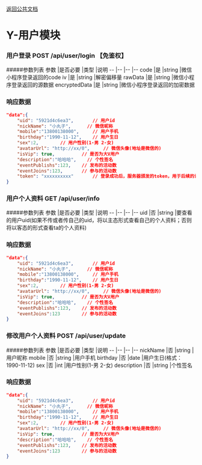[返回公共文档](/接口文档/1-公共文档.MD)

# Y-用户模块


### 用户登录  POST   /api/user/login 【免鉴权】

#####参数列表
参数			|是否必要		|类型			|说明
--				|--				|--				|--
code			|是				|string			|微信小程序登录返回的code
iv 				|是				|string			|解密偏移量
rawData			|是				|string			|微信小程序登录返回的源数据
encryptedData	|是				|string			|微信小程序登录返回的加密数据

### 响应数据
```json
"data":{
    "uid": "5921d4c6ea3",		// 用户id
    "nickName": "小丸子",		// 微信昵称
	"mobile":"13800138000",		// 用户手机
	"birthday":"1990-11-12",	// 用户生日
	"sex":2,		// 用户性别(1-男 2-女)
    "avatarUrl": "http://xx/0",		// 微信头像(地址是微信的)
    "isVip": true,			// 是否为大V用户
	"description":"哈哈哈",	// 个性签名
	"eventPublishs":123,	// 发布的活动数
	"eventJoins":123,		// 参与的活动数
    "token": "xxxxxxxxxx"		// 登录成功后，服务器颁发的token，用于后续的请求
}
```

### 用户个人资料  GET   /api/user/info

#####参数列表
参数			|是否必要		|类型			|说明
--				|--				|--				|--
uid		 		|否				|string			|要查看的用户uid(如果不传或者传自己的uid，将以主态形式查看自己的个人资料；否则将以客态的形式查看ta的个人资料)

### 响应数据
```json
"data":{
    "uid": "5921d4c6ea3",		// 用户id
    "nickName": "小丸子",		// 微信昵称
	"mobile":"13800138000",		// 用户手机
	"birthday":"1990-11-12",	// 用户生日
	"sex":2,		// 用户性别(1-男 2-女)
    "avatarUrl": "http://xx/0",		// 微信头像(地址是微信的)
    "isVip": true,			// 是否为大V用户
	"description":"哈哈哈",	// 个性签名
	"eventPublishs":123,	// 发布的活动数
	"eventJoins":123		// 参与的活动数
}
```

### 修改用户个人资料  POST   /api/user/update

#####参数列表
参数			|是否必要		|类型			|说明
--				|--				|--				|--
nickName 		|否				|string			|用户昵称
mobile 			|否				|string			|用户手机
birthday 		|否				|date			|用户生日(格式：1990-11-12)
sex		 		|否				|int			|用户性别(1-男 2-女)
description		|否				|string			|个性签名


### 响应数据
```json
"data":{
    "uid": "5921d4c6ea3",		// 用户id
    "nickName": "小丸子",		// 微信昵称
	"mobile":"13800138000",		// 用户手机
	"birthday":"1990-11-12",	// 用户生日
	"sex":2,		// 用户性别(1-男 2-女)
    "avatarUrl": "http://xx/0",		// 微信头像(地址是微信的)
    "isVip": true,			// 是否为大V用户
	"description":"哈哈哈",	// 个性签名
	"eventPublishs":123,	// 发布的活动数
	"eventJoins":123		// 参与的活动数
}
```